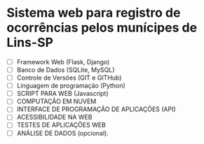 # Sistema web para registro de ocorrências pelos munícipes de Lins-SP
- [ ] Framework Web (Flask, Django)
- [ ] Banco de Dados (SQLite, MySQL)
- [ ] Controle de Versões (GIT e GITHub)
- [ ] Linguagem de programação (Python)
- [ ] SCRIPT PARA WEB (Javascript)
- [ ] COMPUTAÇÃO EM NUVEM
- [ ] INTERFACE DE PROGRAMAÇÃO DE APLICAÇÕES (API)
- [ ] ACESSIBILIDADE NA WEB
- [ ] TESTES DE APLICAÇÕES WEB
- [ ] ANÁLISE DE DADOS (opcional).
